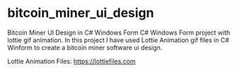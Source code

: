 # bitcoin_miner_ui_design
Bitcoin Miner UI Design in C# Windows Form
C# Windows Form project with lottie gif animation. In this project I have used Lottie Animation gif files in C# Winform to create a bitcoin miner software ui design. 

Lottie Animation Files:
https://lottiefiles.com

